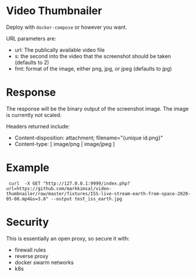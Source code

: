 Video Thumbnailer
===

Deploy with `docker-compose` or however you want.

URL parameters are:
 * url:  The publically available video file
 * s:  the second into the video that the screenshot should be taken (defaults to 2)
 * fmt:  format of the image, either png, jpg, or jpeg (defaults to jpg)


Response
===
The response will be the binary output of the screenshot image.  The image is currently not scaled.

Headers returned include:
 * Content-disposition: attachment; filename="{unique id.png}"
 * Content-type: [ image/png | image/jpeg ]

Example
===
```
 curl  -X GET "http://127.0.0.1:9999/index.php?url=https://github.com/markkimsal/video-thumbnailer/raw/master/fixtures/ISS-live-stream-earth-from-space-2020-05-08.mp4&s=3.8" --output test_iss_earth.jpg
```

Security
===
This is essentially an open proxy, so secure it with:
 * firewall rules
 * reverse proxy
 * docker swarm networks
 * k8s
